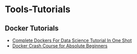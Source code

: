 # Tools-Tutorials

## Docker Tutorials
* [Complete Dockers For Data Science Tutorial In One Shot](https://www.youtube.com/watch?v=8vmKtS8W7IQ)
* [Docker Crash Course for Absolute Beginners](https://youtu.be/pg19Z8LL06w?si=4dUgv1Xd_fYpN6wY)
